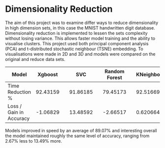 # Dimensionality Reduction 

The aim of this project was to examine differ ways to reduce dimensionality in high dimension sets, in this case the MNIST handwritten digit database. Dimensionality reduction is implemented to lessen the sets complexity without losing variance. This allows faster model training and the ability to visualise clusters. This project used both principal component analysis (PCA) and t-distributed stochastic neighbour (TSNE) embedding. To visualisations were made in 2D and 3D and models were compared on the original and reduce data sets.

| Model                   | Xgboost  |   | SVC      |   | Random Forest |   | KNeighbors |   | Average  |
|-------------------------|----------|---|----------|---|---------------|---|------------|---|----------|
| Time Reduction   %      | 92.43159 |   | 91.86185 |   | 79.45173      |   | 92.51669   |   | 89.06547 |
| Loss / Gain in Accuracy | -1.06829 |   | 13.48592 |   | -2.66517      |   | 0.620664   |   | 2.59328  |

Models improved in speed by an average of 89.07% and interesting overall the model maintained roughly the same level of accuracy, ranging from 2.67% less to 13.49% more.
